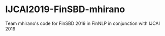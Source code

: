 # IJCAI2019-FinSBD-mhirano
Team mhirano's code for FinSBD 2019 in FinNLP in conjunction with IJCAI 2019
